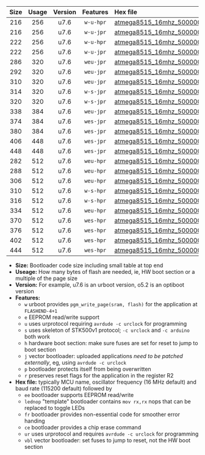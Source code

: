 |Size|Usage|Version|Features|Hex file|
|:-:|:-:|:-:|:-:|:--|
|216|256|u7.6|`w-u-hpr`|[atmega8515_16mhz_500000bps_ur.hex](https://raw.githubusercontent.com/stefanrueger/urboot/main/atmega8515_16mhz_500000bps_ur.hex)|
|216|256|u7.6|`w-u-jpr`|[atmega8515_16mhz_500000bps_ur_vbl.hex](https://raw.githubusercontent.com/stefanrueger/urboot/main/atmega8515_16mhz_500000bps_ur_vbl.hex)|
|222|256|u7.6|`w-u-hpr`|[atmega8515_16mhz_500000bps_lednop_ur.hex](https://raw.githubusercontent.com/stefanrueger/urboot/main/atmega8515_16mhz_500000bps_lednop_ur.hex)|
|222|256|u7.6|`w-u-jpr`|[atmega8515_16mhz_500000bps_lednop_ur_vbl.hex](https://raw.githubusercontent.com/stefanrueger/urboot/main/atmega8515_16mhz_500000bps_lednop_ur_vbl.hex)|
|286|320|u7.6|`weu-jpr`|[atmega8515_16mhz_500000bps_ee_ur_vbl.hex](https://raw.githubusercontent.com/stefanrueger/urboot/main/atmega8515_16mhz_500000bps_ee_ur_vbl.hex)|
|292|320|u7.6|`weu-jpr`|[atmega8515_16mhz_500000bps_ee_lednop_ur_vbl.hex](https://raw.githubusercontent.com/stefanrueger/urboot/main/atmega8515_16mhz_500000bps_ee_lednop_ur_vbl.hex)|
|310|320|u7.6|`weu-jpr`|[atmega8515_16mhz_500000bps_ee_lednop_fr_ur_vbl.hex](https://raw.githubusercontent.com/stefanrueger/urboot/main/atmega8515_16mhz_500000bps_ee_lednop_fr_ur_vbl.hex)|
|314|320|u7.6|`w-s-jpr`|[atmega8515_16mhz_500000bps_vbl.hex](https://raw.githubusercontent.com/stefanrueger/urboot/main/atmega8515_16mhz_500000bps_vbl.hex)|
|320|320|u7.6|`w-s-jpr`|[atmega8515_16mhz_500000bps_lednop_vbl.hex](https://raw.githubusercontent.com/stefanrueger/urboot/main/atmega8515_16mhz_500000bps_lednop_vbl.hex)|
|338|384|u7.6|`weu-jpr`|[atmega8515_16mhz_500000bps_ee_lednop_fr_ce_ur_vbl.hex](https://raw.githubusercontent.com/stefanrueger/urboot/main/atmega8515_16mhz_500000bps_ee_lednop_fr_ce_ur_vbl.hex)|
|374|384|u7.6|`wes-jpr`|[atmega8515_16mhz_500000bps_ee_vbl.hex](https://raw.githubusercontent.com/stefanrueger/urboot/main/atmega8515_16mhz_500000bps_ee_vbl.hex)|
|380|384|u7.6|`wes-jpr`|[atmega8515_16mhz_500000bps_ee_lednop_vbl.hex](https://raw.githubusercontent.com/stefanrueger/urboot/main/atmega8515_16mhz_500000bps_ee_lednop_vbl.hex)|
|406|448|u7.6|`wes-jpr`|[atmega8515_16mhz_500000bps_ee_lednop_fr_vbl.hex](https://raw.githubusercontent.com/stefanrueger/urboot/main/atmega8515_16mhz_500000bps_ee_lednop_fr_vbl.hex)|
|448|448|u7.6|`wes-jpr`|[atmega8515_16mhz_500000bps_ee_lednop_fr_ce_vbl.hex](https://raw.githubusercontent.com/stefanrueger/urboot/main/atmega8515_16mhz_500000bps_ee_lednop_fr_ce_vbl.hex)|
|282|512|u7.6|`weu-hpr`|[atmega8515_16mhz_500000bps_ee_ur.hex](https://raw.githubusercontent.com/stefanrueger/urboot/main/atmega8515_16mhz_500000bps_ee_ur.hex)|
|288|512|u7.6|`weu-hpr`|[atmega8515_16mhz_500000bps_ee_lednop_ur.hex](https://raw.githubusercontent.com/stefanrueger/urboot/main/atmega8515_16mhz_500000bps_ee_lednop_ur.hex)|
|306|512|u7.6|`weu-hpr`|[atmega8515_16mhz_500000bps_ee_lednop_fr_ur.hex](https://raw.githubusercontent.com/stefanrueger/urboot/main/atmega8515_16mhz_500000bps_ee_lednop_fr_ur.hex)|
|310|512|u7.6|`w-s-hpr`|[atmega8515_16mhz_500000bps.hex](https://raw.githubusercontent.com/stefanrueger/urboot/main/atmega8515_16mhz_500000bps.hex)|
|316|512|u7.6|`w-s-hpr`|[atmega8515_16mhz_500000bps_lednop.hex](https://raw.githubusercontent.com/stefanrueger/urboot/main/atmega8515_16mhz_500000bps_lednop.hex)|
|334|512|u7.6|`weu-hpr`|[atmega8515_16mhz_500000bps_ee_lednop_fr_ce_ur.hex](https://raw.githubusercontent.com/stefanrueger/urboot/main/atmega8515_16mhz_500000bps_ee_lednop_fr_ce_ur.hex)|
|370|512|u7.6|`wes-hpr`|[atmega8515_16mhz_500000bps_ee.hex](https://raw.githubusercontent.com/stefanrueger/urboot/main/atmega8515_16mhz_500000bps_ee.hex)|
|376|512|u7.6|`wes-hpr`|[atmega8515_16mhz_500000bps_ee_lednop.hex](https://raw.githubusercontent.com/stefanrueger/urboot/main/atmega8515_16mhz_500000bps_ee_lednop.hex)|
|402|512|u7.6|`wes-hpr`|[atmega8515_16mhz_500000bps_ee_lednop_fr.hex](https://raw.githubusercontent.com/stefanrueger/urboot/main/atmega8515_16mhz_500000bps_ee_lednop_fr.hex)|
|444|512|u7.6|`wes-hpr`|[atmega8515_16mhz_500000bps_ee_lednop_fr_ce.hex](https://raw.githubusercontent.com/stefanrueger/urboot/main/atmega8515_16mhz_500000bps_ee_lednop_fr_ce.hex)|

- **Size:** Bootloader code size including small table at top end
- **Useage:** How many bytes of flash are needed, ie, HW boot section or a multiple of the page size
- **Version:** For example, u7.6 is an urboot version, o5.2 is an optiboot version
- **Features:**
  + `w` urboot provides `pgm_write_page(sram, flash)` for the application at `FLASHEND-4+1`
  + `e` EEPROM read/write support
  + `u` uses urprotocol requiring `avrdude -c urclock` for programming
  + `s` uses skeleton of STK500v1 protocol; `-c urclock` and `-c arduino` both work
  + `h` hardware boot section: make sure fuses are set for reset to jump to boot section
  + `j` vector bootloader: uploaded applications *need to be patched externally*, eg, using `avrdude -c urclock`
  + `p` bootloader protects itself from being overwritten
  + `r` preserves reset flags for the application in the register R2
- **Hex file:** typically MCU name, oscillator frequency (16 MHz default) and baud rate (115200 default) followed by
  + `ee` bootloader supports EEPROM read/write
  + `lednop` "template" bootloader contains `mov rx,rx` nops that can be replaced to toggle LEDs
  + `fr` bootloader provides non-essential code for smoother error handing
  + `ce` bootloader provides a chip erase command
  + `ur` uses urprotocol and requires `avrdude -c urclock` for programming
  + `vbl` vector bootloader: set fuses to jump to reset, not the HW boot section
